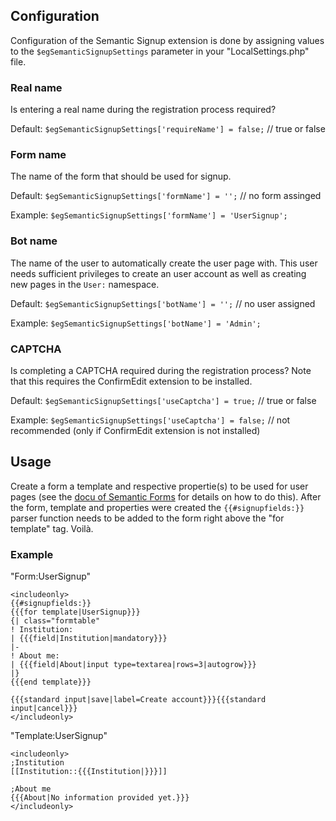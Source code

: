## Configuration

Configuration of the Semantic Signup extension is done by assigning values to the
`$egSemanticSignupSettings` parameter in your "LocalSettings.php" file.


### Real name

Is entering a real name during the registration process required?

Default: `$egSemanticSignupSettings['requireName'] = false;` // true or false


### Form name

The name of the form that should be used for signup.

Default: `$egSemanticSignupSettings['formName'] = '';` // no form assinged

Example: `$egSemanticSignupSettings['formName'] = 'UserSignup';`


### Bot name

The name of the user to automatically create the user page with. This user needs
sufficient privileges to create an user account as well as creating new pages in
the `User:` namespace.

Default: `$egSemanticSignupSettings['botName'] = '';` // no user assigned

Example: `$egSemanticSignupSettings['botName'] = 'Admin';`


### CAPTCHA

Is completing a CAPTCHA required during the registration process? Note that this 
requires the ConfirmEdit extension to be installed.

Default: `$egSemanticSignupSettings['useCaptcha'] = true;` // true or false

Example: `$egSemanticSignupSettings['useCaptcha'] = false;` // not recommended (only if ConfirmEdit extension is not installed)


## Usage

Create a form a template and respective propertie(s) to be used for user pages
(see the [docu of Semantic Forms](https://www.mediawiki.org/wiki/Extension:Semantic_Forms)
for details on how to do this). After the form, template and properties were created
the `{{#signupfields:}}` parser function needs to be added to the form right above the
"for template" tag. Voilà.

### Example

"Form:UserSignup"
``` text
<includeonly>
{{#signupfields:}}
{{{for template|UserSignup}}}
{| class="formtable"
! Institution: 
| {{{field|Institution|mandatory}}}
|-
! About me:
| {{{field|About|input type=textarea|rows=3|autogrow}}}
|}
{{{end template}}}

{{{standard input|save|label=Create account}}}{{{standard input|cancel}}}
</includeonly>
```

"Template:UserSignup"
``` text
<includeonly>
;Institution
[[Institution::{{{Institution|}}}]]

;About me
{{{About|No information provided yet.}}}
</includeonly>
